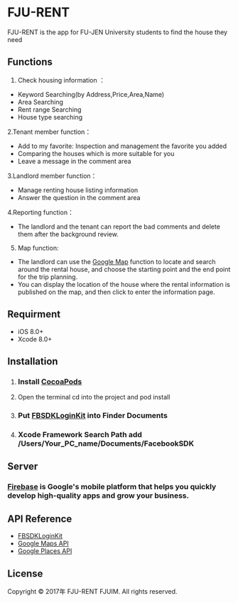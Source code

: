 # FJU-RENT
 FJU-RENT is the app for FU-JEN University students to find the house they need
## Functions

1. Check housing information ：
* Keyword Searching(by Address,Price,Area,Name)
* Area Searching
* Rent range Searching
* House type searching 

2.Tenant member function：
* Add to my favorite: Inspection and management the favorite you added
* Comparing the houses which is more suitable for you
* Leave a message in the comment area

3.Landlord member function：
* Manage renting house listing information 
* Answer the question in the comment area

4.Reporting function：
* The landlord and the tenant can report the bad comments and delete them after the background review.

5. Map function: 
* The landlord can use the [Google Map](https://en.wikipedia.org/wiki/Google_Maps) function to locate and search around the rental house, and choose the starting point and the end point for the trip planning.
* You can display the location of the house where the rental information is published on the map, and then click to enter the information page.

## Requirment
*   iOS 8.0+
*   Xcode 8.0+
## Installation
1. ### Install [CocoaPods](https://cocoapods.org/)

2. Open the terminal cd into the project and pod install

3. ### Put [FBSDKLoginKit](https://developers.facebook.com/docs/ios/) into Finder Documents

4. ### Xcode Framework Search Path add /Users/Your_PC_name/Documents/FacebookSDK

## Server
  ### [Firebase](https://firebase.google.com/) is Google's mobile platform that helps you quickly develop high-quality apps and grow your business.

## API Reference
* [FBSDKLoginKit](https://developers.facebook.com/docs/ios/) 
* [Google Maps API](https://developers.google.com/maps/?hl=zh-tw)
* [Google Places API](https://developers.google.com/places/?hl=zh-tw)

## License
Copyright © 2017年 FJU-RENT FJUIM. All rights reserved.
